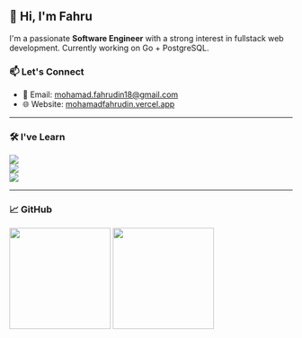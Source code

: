 ## 👋 Hi, I'm Fahru

I'm a passionate **Software Engineer** with a strong interest in fullstack web development. Currently working on Go + PostgreSQL.
### 📫 Let's Connect

- 📧 Email: [mohamad.fahrudin18@gmail.com](mailto:mohamad.fahrudin18@gmail.com)  
- 🌐 Website: [mohamadfahrudin.vercel.app](https://mohamadfahrudin.vercel.app)

---

### 🛠️ I've Learn

<!-- Core Skills -->
<p width="100" height="100">
  <img src="https://skillicons.dev/icons?i=js,ts,python,php,go"/> <br>
  <img src="https://skillicons.dev/icons?i=react,next,laravel,express,django" /> <br>
  <img src="https://skillicons.dev/icons?i=mysql,postgres,firebase,supabase,redis,docker,googlecloud" />
</p>

---

### 📈 GitHub 

<p align="left">
  <img height="180em" src="https://github-readme-stats.vercel.app/api/top-langs/?username=adinfahru&layout=compact&hide_border=true&langs_count=6&theme=tokyonight&bg_color=00000000" />
  <img height="180em" src="https://#eetcard.jacoblin.cool/hellofahru?theme=catppuccinMocha&font=PT%20Mono" />
</p>
